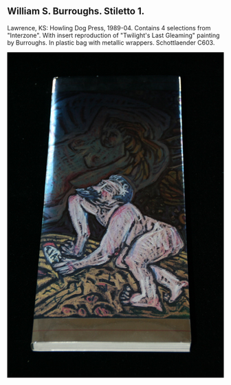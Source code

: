 ## William S. Burroughs. Stiletto 1.

Lawrence, KS: Howling Dog Press, 1989-04. Contains 4 selections from "Interzone". With insert reproduction of "Twilight's Last Gleaming" painting by Burroughs. In  plastic bag with metallic wrappers. Schottlaender C603.

![Stiletto 1](../assets/images/stiletto-1-1.jpg)
